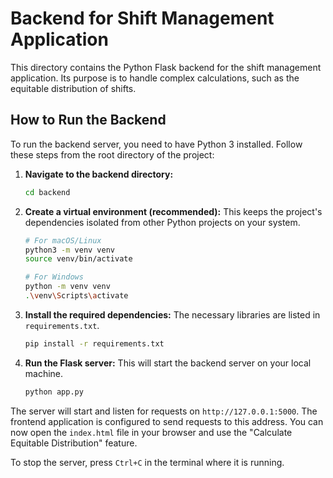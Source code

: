 # Backend for Shift Management Application

This directory contains the Python Flask backend for the shift management application. Its purpose is to handle complex calculations, such as the equitable distribution of shifts.

## How to Run the Backend

To run the backend server, you need to have Python 3 installed. Follow these steps from the root directory of the project:

1.  **Navigate to the backend directory:**
    ```bash
    cd backend
    ```

2.  **Create a virtual environment (recommended):**
    This keeps the project's dependencies isolated from other Python projects on your system.
    ```bash
    # For macOS/Linux
    python3 -m venv venv
    source venv/bin/activate

    # For Windows
    python -m venv venv
    .\venv\Scripts\activate
    ```

3.  **Install the required dependencies:**
    The necessary libraries are listed in `requirements.txt`.
    ```bash
    pip install -r requirements.txt
    ```

4.  **Run the Flask server:**
    This will start the backend server on your local machine.
    ```bash
    python app.py
    ```

The server will start and listen for requests on `http://127.0.0.1:5000`. The frontend application is configured to send requests to this address. You can now open the `index.html` file in your browser and use the "Calculate Equitable Distribution" feature.

To stop the server, press `Ctrl+C` in the terminal where it is running.
